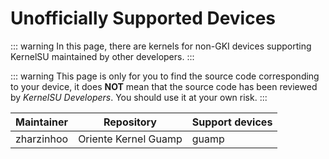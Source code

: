 # Unofficially Supported Devices

::: warning
In this page, there are kernels for non-GKI devices supporting KernelSU maintained by other developers.
:::

::: warning
This page is only for you to find the source code corresponding to your device, it does **NOT** mean that the source code has been reviewed by _KernelSU Developers_. You should use it at your own risk.
:::

<script setup>
import data from '../repos.json'
</script>

<table>
   <thead>
      <tr>
         <th>Maintainer</th>
         <th>Repository</th>
         <th>Support devices</th>
      </tr>
   </thead>
   <tbody>
    <tr v-for="repo in data" :key="repo.devices">
        <td><a :href="https://github.com/zharzinhoo" target="_blank" rel="noreferrer">zharzinhoo</a></td>
        <td><a :href="https://github.com/zharzinhoo/Kernel-Oriente-Guamp" target="_blank" rel="noreferrer">Oriente Kernel Guamp</a></td>
        <td>guamp</td>
    </tr>
   </tbody>
</table>
